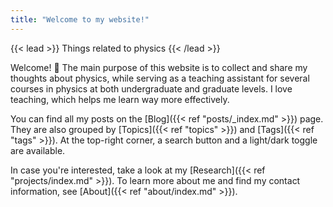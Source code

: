 ```yaml
---
title: "Welcome to my website!"
---
```


{{< lead >}}
Things related to physics
{{< /lead >}}

Welcome! 🎉 The main purpose of this website is to collect and share my thoughts about physics, while serving as a teaching assistant for several courses in physics at both undergraduate and graduate levels. I love teaching, which helps me learn way more effectively. 

You can find all my posts on the [Blog]({{< ref "posts/_index.md" >}}) page. They are also grouped by [Topics]({{< ref "topics" >}}) and [Tags]({{< ref "tags" >}}). At the top-right corner, a search button and a light/dark toggle are available. 

In case you're interested, take a look at my [Research]({{< ref "projects/index.md" >}}). To learn more about me and find my contact information, see [About]({{< ref "about/index.md" >}}).